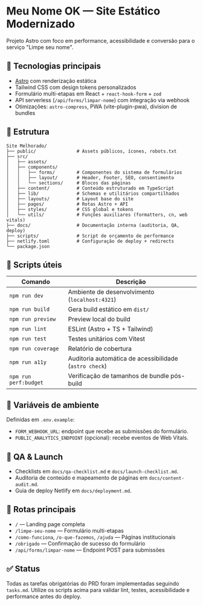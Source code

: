 # Meu Nome OK — Site Estático Modernizado

Projeto Astro com foco em performance, acessibilidade e conversão para o serviço "Limpe seu nome".

## 🧱 Tecnologias principais
- [Astro](https://astro.build/) com renderização estática
- Tailwind CSS com design tokens personalizados
- Formulário multi-etapas em React + `react-hook-form` + `zod`
- API serverless (`/api/forms/limpar-nome`) com integração via webhook
- Otimizações: `astro-compress`, PWA (vite-plugin-pwa), division de bundles

## 📂 Estrutura
```
Site Melhorado/
├── public/               # Assets públicos, ícones, robots.txt
├── src/
│   ├── assets/
│   ├── components/
│   │   ├── forms/        # Componentes do sistema de formulários
│   │   ├── layout/       # Header, Footer, SEO, consentimento
│   │   └── sections/     # Blocos das páginas
│   ├── content/          # Conteúdo estruturado em TypeScript
│   ├── lib/              # Schemas e utilitários compartilhados
│   ├── layouts/          # Layout base do site
│   ├── pages/            # Rotas Astro + API
│   ├── styles/           # CSS global e tokens
│   └── utils/            # Funções auxiliares (formatters, cn, web vitals)
├── docs/                 # Documentação interna (auditoria, QA, deploy)
├── scripts/              # Script de orçamento de performance
├── netlify.toml          # Configuração de deploy + redirects
└── package.json
```

## 🚀 Scripts úteis
| Comando | Descrição |
| ------- | --------- |
| `npm run dev` | Ambiente de desenvolvimento (`localhost:4321`) |
| `npm run build` | Gera build estático em `dist/` |
| `npm run preview` | Preview local do build |
| `npm run lint` | ESLint (Astro + TS + Tailwind) |
| `npm run test` | Testes unitários com Vitest |
| `npm run coverage` | Relatório de cobertura |
| `npm run a11y` | Auditoria automática de acessibilidade (`astro check`) |
| `npm run perf:budget` | Verificação de tamanhos de bundle pós-build |

## 🔐 Variáveis de ambiente
Definidas em `.env.example`:
- `FORM_WEBHOOK_URL`: endpoint que recebe as submissões do formulário.
- `PUBLIC_ANALYTICS_ENDPOINT` (opcional): recebe eventos de Web Vitals.

## 🧪 QA & Launch
- Checklists em `docs/qa-checklist.md` e `docs/launch-checklist.md`.
- Auditoria de conteúdo e mapeamento de páginas em `docs/content-audit.md`.
- Guia de deploy Netlify em `docs/deployment.md`.

## 🧭 Rotas principais
- `/` — Landing page completa
- `/limpe-seu-nome` — Formulário multi-etapas
- `/como-funciona`, `/o-que-fazemos`, `/ajuda` — Páginas institucionais
- `/obrigado` — Confirmação de sucesso do formulário
- `/api/forms/limpar-nome` — Endpoint POST para submissões

## ✅ Status
Todas as tarefas obrigatórias do PRD foram implementadas seguindo `tasks.md`. Utilize os scripts acima para validar lint, testes, acessibilidade e performance antes do deploy.
